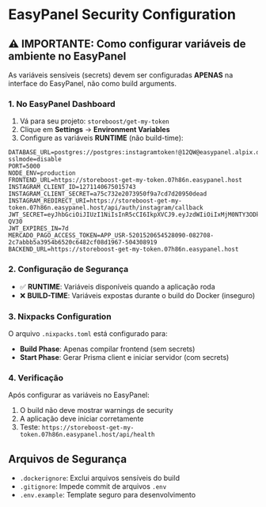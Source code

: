 # EasyPanel Security Configuration

## ⚠️ IMPORTANTE: Como configurar variáveis de ambiente no EasyPanel

As variáveis sensíveis (secrets) devem ser configuradas **APENAS** na interface do EasyPanel, não como build arguments.

### 1. No EasyPanel Dashboard

1. Vá para seu projeto: `storeboost/get-my-token`
2. Clique em **Settings** → **Environment Variables**
3. Configure as variáveis **RUNTIME** (não build-time):

```
DATABASE_URL=postgres://postgres:instagramtoken!@12QW@easypanel.alpix.dev:5432/instagramtoken?sslmode=disable
PORT=5000
NODE_ENV=production
FRONTEND_URL=https://storeboost-get-my-token.07h86n.easypanel.host
INSTAGRAM_CLIENT_ID=1271140675015743
INSTAGRAM_CLIENT_SECRET=a75c732e2073950f9a7cd7d20950dead
INSTAGRAM_REDIRECT_URI=https://storeboost-get-my-token.07h86n.easypanel.host/api/auth/instagram/callback
JWT_SECRET=eyJhbGciOiJIUzI1NiIsInR5cCI6IkpXVCJ9.eyJzdWIiOiIxMjM0NTY3ODkwIiwibmFtZSI6IkpvaG4gRG9lIiwiYWRtaW4iOnRydWUsImlhdCI6MTUxNjIzOTAyMn0.KMUFsIDTnFmyG3nMiGM6H9FNFUROf3wh7SmqJp-QV30
JWT_EXPIRES_IN=7d
MERCADO_PAGO_ACCESS_TOKEN=APP_USR-5201520654528090-082708-2c7abbb5a3954b6520c6482cf08d1967-504308919
BACKEND_URL=https://storeboost-get-my-token.07h86n.easypanel.host
```

### 2. Configuração de Segurança

- ✅ **RUNTIME**: Variáveis disponíveis quando a aplicação roda
- ❌ **BUILD-TIME**: Variáveis expostas durante o build do Docker (inseguro)

### 3. Nixpacks Configuration

O arquivo `.nixpacks.toml` está configurado para:
- **Build Phase**: Apenas compilar frontend (sem secrets)
- **Start Phase**: Gerar Prisma client e iniciar servidor (com secrets)

### 4. Verificação

Após configurar as variáveis no EasyPanel:
1. O build não deve mostrar warnings de security
2. A aplicação deve iniciar corretamente
3. Teste: `https://storeboost-get-my-token.07h86n.easypanel.host/api/health`

## Arquivos de Segurança

- `.dockerignore`: Exclui arquivos sensíveis do build
- `.gitignore`: Impede commit de arquivos `.env`
- `.env.example`: Template seguro para desenvolvimento

